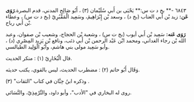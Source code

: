 ٦٨٤٣ -** بخ د ت س:** يَحْيَى بن أَبي سُلَيْمان (٣) ، أَبُو صَالِح المدني، قدم البصرة.**رَوَى عَن:** زيد بْن أَبي العتاب (بخ د) ، وسعد بْن إِبْرَاهِيمَ، وسَعِيد الْمَقْبُرِيّ (بخ د ت س) ، وعطاء بْن أَبي رباح.

**رَوَى عَنه:** سَعِيد بْن أَبي أيوب (بخ ت س) ، وشعبة بْن الحجاج، وشعيب بْن صفوان، وعبد الله بْن رجاء الغداني، ومحمد ابْن عَبْد الرحمن بْن أَبي ذئب، ونافع بْن يَزِيد المِصْرِي (د) ، وأبو سَعِيد مولى بني هاشم، وأَبُو الْوَلِيد الطيالسي.

قال الْبُخَارِيّ (١) : منكر الحديث.

وَقَال أَبُو حاتم (٢) : مضطرب الحديث، ليس بالقوي، يكتب حديثه.

وذكره ابنُ حِبَّان في كتاب "الثقات" (٣) .

روى له البخاري في "الأدب"، وأبو داود، والتِّرْمِذِيّ، والنَّسَائي.